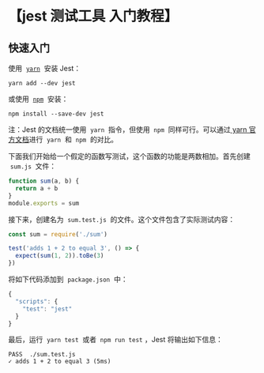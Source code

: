 # 【jest 测试工具 入门教程】

## 快速入门

使用  [`yarn`](https://yarnpkg.com/en/package/jest)  安装 Jest：

```
yarn add --dev jest
```

或使用  [`npm`](https://www.npmjs.com/package/jest)  安装：

```
npm install --save-dev jest
```

注：Jest 的文档统一使用  `yarn`  指令，但使用  `npm`  同样可行。可以通过[ yarn 官方文档](https://yarnpkg.com/en/docs/migrating-from-npm#toc-cli-commands-comparison)进行  `yarn`  和  `npm`  的对比。

下面我们开始给一个假定的函数写测试，这个函数的功能是两数相加。首先创建  `sum.js`  文件：

```js
function sum(a, b) {
  return a + b
}
module.exports = sum
```

接下来，创建名为  `sum.test.js`  的文件。这个文件包含了实际测试内容：

```js
const sum = require('./sum')

test('adds 1 + 2 to equal 3', () => {
  expect(sum(1, 2)).toBe(3)
})
```

将如下代码添加到  `package.json`  中：

```js
{
  "scripts": {
    "test": "jest"
  }
}
```

最后，运行  `yarn test`  或者  `npm run test` ，Jest 将输出如下信息：

```
PASS  ./sum.test.js
✓ adds 1 + 2 to equal 3 (5ms)
```
